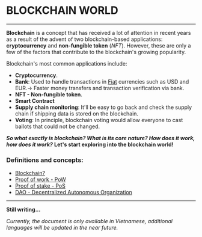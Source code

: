 # BLOCKCHAIN WORLD

---

**Blockchain** is a concept that has received a lot of attention in recent years as a result of the advent of two blockchain-based applications: **cryptocurrency** and **non-fungible token** (_NFT_).
However, these are only a few of the factors that contribute to the blockchain's growing popularity.

Blockchain's most common applications include:

- **Cryptocurrency**.
- **Bank**: Used to handle transactions in [Fiat](./Theory/Fiat.md) currencies such as USD and EUR.-> Faster money transfers and transaction verification via bank.
- **NFT - Non-fungible token**.
- **Smart Contract**
- **Supply chain monitoring**: It'll be easy to go back and check the supply chain if shipping data is stored on the blockchain.
- **Voting**: In principle, blockchain voting would allow everyone to cast ballots that could not be changed.

**_So what exactly is blockchain? What is its core nature? How does it work, how does it work?_**
**Let's start exploring into the blockchain world!**

### Definitions and concepts:

- [Blockchain?](./Theory/Blockchain.md)
- [Proof of work - PoW](./Theory/PoW.md)
- [Proof of stake - PoS](./Theory/PoS.md)
- [DAO - Decentralized Autonomous Organization](./Theory/DAO.md)

---

**Still writing...**

_Currently, the document is only available in Vietnamese, additional languages will be updated in the near future._
